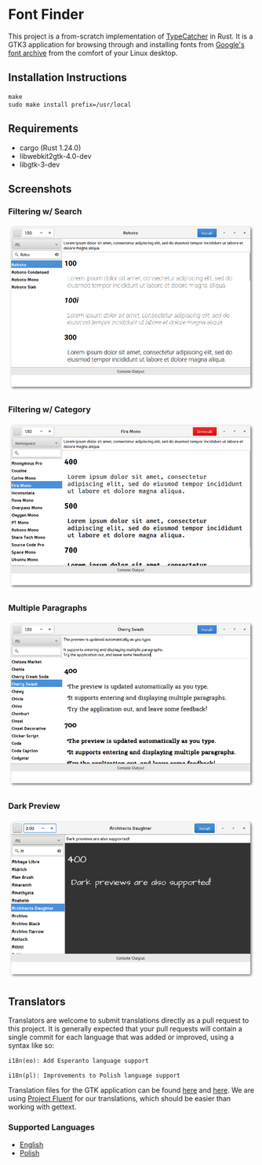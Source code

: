 # Font Finder

This project is a from-scratch implementation of [TypeCatcher](https://github.com/andrewsomething/typecatcher/) in Rust. It is a GTK3 application for browsing through and installing fonts from [Google's font archive](https://fonts.google.com/) from the comfort of your Linux desktop.

## Installation Instructions

```
make
sudo make install prefix=/usr/local
```

## Requirements

- cargo (Rust 1.24.0)
- libwebkit2gtk-4.0-dev
- libgtk-3-dev

## Screenshots

### Filtering w/ Search

![First Screenshot](screenshot01.png)

### Filtering w/ Category

![Second Screenshot](screenshot02.png)

### Multiple Paragraphs

![Third Screenshot](screenshot03.png)

### Dark Preview

![Fourth Screenshot](screenshot04.png)

## Translators

Translators are welcome to submit translations directly as a pull request to this project. It is generally expected that your pull requests will contain a single commit for each language that was added or improved, using a syntax like so:

```
i18n(eo): Add Esperanto language support
```

```
i18n(pl): Improvements to Polish language support
```

Translation files for the GTK application can be found [here](./gtk/i18n/) and [here](./i18n/). We are using [Project Fluent](https://projectfluent.org) for our translations, which should be easier than working with gettext.

### Supported Languages

- [English](./gtk/i18n/en/)
- [Polish](./gtk/i18n/pl/)